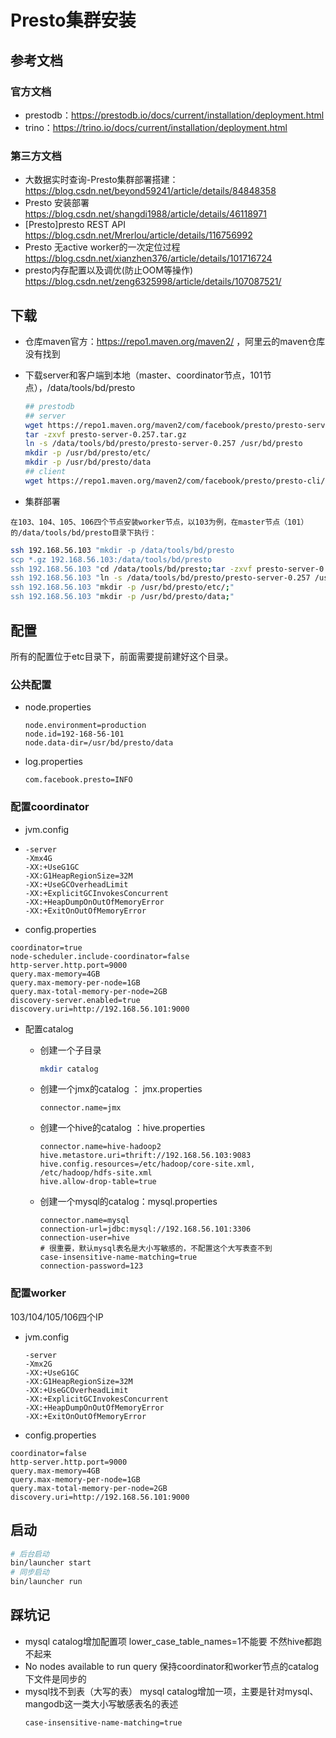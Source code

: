 # Presto集群安装

## 参考文档

### 官方文档

- prestodb：https://prestodb.io/docs/current/installation/deployment.html
- trino：https://trino.io/docs/current/installation/deployment.html

### 第三方文档

- 大数据实时查询-Presto集群部署搭建：https://blog.csdn.net/beyond59241/article/details/84848358
- Presto 安装部署 https://blog.csdn.net/shangdi1988/article/details/46118971
- [Presto]presto REST API https://blog.csdn.net/Mrerlou/article/details/116756992
- Presto 无active worker的一次定位过程 https://blog.csdn.net/xianzhen376/article/details/101716724
- presto内存配置以及调优(防止OOM等操作) https://blog.csdn.net/zeng6325998/article/details/107087521/

## 下载

- 仓库maven官方：https://repo1.maven.org/maven2/ ，阿里云的maven仓库没有找到
- 下载server和客户端到本地（master、coordinator节点，101节点），/data/tools/bd/presto

  ```bash
  ## prestodb
  ## server
  wget https://repo1.maven.org/maven2/com/facebook/presto/presto-server/0.257/presto-server-0.257.tar.gz
  tar -zxvf presto-server-0.257.tar.gz
  ln -s /data/tools/bd/presto/presto-server-0.257 /usr/bd/presto
  mkdir -p /usr/bd/presto/etc/
  mkdir -p /usr/bd/presto/data
  ## client
  wget https://repo1.maven.org/maven2/com/facebook/presto/presto-cli/0.257/presto-cli-0.257-executable.jar
  ```
- 集群部署

```
在103、104、105、106四个节点安装worker节点，以103为例，在master节点（101）的/data/tools/bd/presto目录下执行：
```

```bash
ssh 192.168.56.103 "mkdir -p /data/tools/bd/presto
scp *.gz 192.168.56.103:/data/tools/bd/presto
ssh 192.168.56.103 "cd /data/tools/bd/presto;tar -zxvf presto-server-0.257.tar.gz;"
ssh 192.168.56.103 "ln -s /data/tools/bd/presto/presto-server-0.257 /usr/bd/presto;"
ssh 192.168.56.103 "mkdir -p /usr/bd/presto/etc/;"
ssh 192.168.56.103 "mkdir -p /usr/bd/presto/data;"


```

## 配置

所有的配置位于etc目录下，前面需要提前建好这个目录。

### 公共配置

- node.properties

  ```
  node.environment=production
  node.id=192-168-56-101
  node.data-dir=/usr/bd/presto/data
  ```
- log.properties

  ```properties
  com.facebook.presto=INFO
  ```

### 配置coordinator

- jvm.config
- ```properties
  -server
  -Xmx4G
  -XX:+UseG1GC
  -XX:G1HeapRegionSize=32M
  -XX:+UseGCOverheadLimit
  -XX:+ExplicitGCInvokesConcurrent
  -XX:+HeapDumpOnOutOfMemoryError
  -XX:+ExitOnOutOfMemoryError
  ```
- config.properties

```properties
coordinator=true
node-scheduler.include-coordinator=false
http-server.http.port=9000
query.max-memory=4GB
query.max-memory-per-node=1GB
query.max-total-memory-per-node=2GB
discovery-server.enabled=true
discovery.uri=http://192.168.56.101:9000
```

- 配置catalog

  - 创建一个子目录

    ```bash
    mkdir catalog
    ```
  - 创建一个jmx的catalog ： jmx.properties

    ```properties
    connector.name=jmx
    ```
  - 创建一个hive的catalog ：hive.properties

    ```properties
    connector.name=hive-hadoop2
    hive.metastore.uri=thrift://192.168.56.103:9083
    hive.config.resources=/etc/hadoop/core-site.xml, /etc/hadoop/hdfs-site.xml
    hive.allow-drop-table=true
    ```
  - 创建一个mysql的catalog：mysql.properties

    ```properties
    connector.name=mysql
    connection-url=jdbc:mysql://192.168.56.101:3306
    connection-user=hive
    # 很重要，默认mysql表名是大小写敏感的，不配置这个大写表查不到
    case-insensitive-name-matching=true
    connection-password=123
    ```

### 配置worker

103/104/105/106四个IP

- jvm.config
  ```
  -server
  -Xmx2G
  -XX:+UseG1GC
  -XX:G1HeapRegionSize=32M
  -XX:+UseGCOverheadLimit
  -XX:+ExplicitGCInvokesConcurrent
  -XX:+HeapDumpOnOutOfMemoryError
  -XX:+ExitOnOutOfMemoryError
  ```
- config.properties

```properties
coordinator=false
http-server.http.port=9000
query.max-memory=4GB
query.max-memory-per-node=1GB
query.max-total-memory-per-node=2GB
discovery.uri=http://192.168.56.101:9000
```

## 启动

```bash
# 后台启动
bin/launcher start
# 同步启动
bin/launcher run
```

## 踩坑记

- mysql catalog增加配置项
  lower_case_table_names=1不能要
  不然hive都跑不起来
- No nodes available to run query
  保持coordinator和worker节点的catalog下文件是同步的
- mysql找不到表（大写的表）
  mysql catalog增加一项，主要是针对mysql、mangodb这一类大小写敏感表名的表述
  ```
  case-insensitive-name-matching=true
  ```
